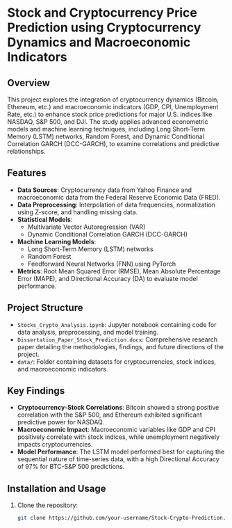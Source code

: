 # Stock and Cryptocurrency Price Prediction using Cryptocurrency Dynamics and Macroeconomic Indicators

## Overview

This project explores the integration of cryptocurrency dynamics (Bitcoin, Ethereum, etc.) and macroeconomic indicators (GDP, CPI, Unemployment Rate, etc.) to enhance stock price predictions for major U.S. indices like NASDAQ, S&P 500, and DJI. The study applies advanced econometric models and machine learning techniques, including Long Short-Term Memory (LSTM) networks, Random Forest, and Dynamic Conditional Correlation GARCH (DCC-GARCH), to examine correlations and predictive relationships.

## Features

- **Data Sources**: Cryptocurrency data from Yahoo Finance and macroeconomic data from the Federal Reserve Economic Data (FRED).
- **Data Preprocessing**: Interpolation of data frequencies, normalization using Z-score, and handling missing data.
- **Statistical Models**:
  - Multivariate Vector Autoregression (VAR)
  - Dynamic Conditional Correlation GARCH (DCC-GARCH)
- **Machine Learning Models**:
  - Long Short-Term Memory (LSTM) networks
  - Random Forest
  - Feedforward Neural Networks (FNN) using PyTorch
- **Metrics**: Root Mean Squared Error (RMSE), Mean Absolute Percentage Error (MAPE), and Directional Accuracy (DA) to evaluate model performance.

## Project Structure

- `Stocks_Crypto_Analysis.ipynb`: Jupyter notebook containing code for data analysis, preprocessing, and model training.
- `Dissertation_Paper_Stock_Prediction.docx`: Comprehensive research paper detailing the methodologies, findings, and future directions of the project.
- `data/`: Folder containing datasets for cryptocurrencies, stock indices, and macroeconomic indicators.

## Key Findings

- **Cryptocurrency-Stock Correlations**: Bitcoin showed a strong positive correlation with the S&P 500, and Ethereum exhibited significant predictive power for NASDAQ.
- **Macroeconomic Impact**: Macroeconomic variables like GDP and CPI positively correlate with stock indices, while unemployment negatively impacts cryptocurrencies.
- **Model Performance**: The LSTM model performed best for capturing the sequential nature of time-series data, with a high Directional Accuracy of 97% for BTC-S&P 500 predictions.

## Installation and Usage

1. Clone the repository:
   ```bash
   git clone https://github.com/your-username/Stock-Crypto-Prediction.git
